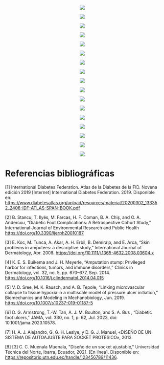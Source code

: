 

<p align="center"> <img src=https://github.com/user-attachments/assets/b488ac21-9012-4944-a742-207fe3a9648d> </p>






<p align="center"> <img src=https://github.com/user-attachments/assets/6f23d90b-f1af-4964-a370-c67ee10eb03f> </p>






<p align="center"> <img src=https://github.com/user-attachments/assets/a84d962c-5d68-4d01-9af2-47acbbeecd5d> </p>






<p align="center"> <img src=https://github.com/user-attachments/assets/fa49857e-0215-4b9c-be2b-2468d6a9d8c7> </p>




<p align="center"> <img src=https://github.com/user-attachments/assets/02508cb2-2dc5-4935-91d9-07547b41d6e3> </p>


<p align="center"> <img src=https://github.com/user-attachments/assets/65006580-494a-4780-88b8-e54fad7d4223> </p>



<p align="center"> <img src=https://github.com/user-attachments/assets/67ddbeb2-cc03-4013-8548-158fdfb8176d> </p>



<p align="center"> <img src=https://github.com/user-attachments/assets/bcb36240-de8b-4d1a-b2ac-d038aa2043f3> </p>













<p align="center"> <img src=https://github.com/user-attachments/assets/13e93d23-69b1-4519-8f1a-49192faf96ae> </p>



<p align="center"> <img src=https://github.com/user-attachments/assets/a1fdb9fb-6671-49c2-96b6-a7eb4fe96ef8> </p>


<p align="center"> <img src=https://github.com/user-attachments/assets/e61fb21a-499a-4b21-b3a0-013a7da4608a> </p>


<p align="center"> <img src=https://github.com/user-attachments/assets/d8c8c2d5-a9b3-40a3-aece-e1037f31e7cb> </p>

<p align="center"> <img src=https://github.com/user-attachments/assets/2394b27f-633a-48ec-bcd7-3f08781b003d> </p>

<p align="center"> <img src=https://github.com/user-attachments/assets/d281858f-0f25-4e0c-9786-8f6487ba1227> </p>



<p align="center"> <img src=https://github.com/user-attachments/assets/c181bb47-64ec-4b3b-ac1a-569591ab1d66> </p>

<p align="center"> <img src=https://github.com/user-attachments/assets/2c599c53-7240-4427-bd2e-bd37915cb0ac> </p>


<p align="center"> <img src=https://github.com/user-attachments/assets/ee1fe766-1cff-4f77-9474-4660eced60a6> </p>






 # Referencias bibliográficas

[1] International Diabetes Federation. Atlas de la Diabetes de la FID. Novena edición 2019 [Internet] International Diabetes Federation. 2019. Disponible en: https://www.diabetesatlas.org/upload/resources/material/20200302_133352_2406-IDF-ATLAS-SPAN-BOOK.pdf

[2] B. Stancu, T. Ilyés, M. Farcas, H. F. Coman, B. A. Chiș, and O. A. Andercou, “Diabetic Foot Complications: A Retrospective Cohort Study,” International Journal of Environmental Research and Public Health https://doi.org/10.3390/ijerph20010187

[3] E. Koc, M. Tunca, A. Akar, A. H. Erbil, B. Demiralp, and E. Arca, “Skin problems in amputees: a descriptive study,” International Journal of Dermatology, Apr. 2008. https://doi.org/10.1111/j.1365-4632.2008.03604.x 

[4] K. E. S. Buikema and J. H. Meyerle, “Amputation stump: Privileged harbor for infections, tumors, and immune disorders,” Clinics in Dermatology, vol. 32, no. 5, pp. 670–677, Sep. 2014.  https://doi.org/10.1016/j.clindermatol.2014.04.015

[5] V. D. Sree, M. K. Rausch, and A. B. Tepole, “Linking microvascular collapse to tissue hypoxia in a multiscale model of pressure ulcer initiation,” Biomechanics and Modeling in Mechanobiology, Jun. 2019. https://doi.org/10.1007/s10237-019-01187-5 

[6] D. G. Armstrong, T.-W. Tan, A. J. M. Boulton, and S. A. Bus , “Diabetic foot ulcers,” JAMA, vol. 330, no. 1, p. 62, Jul. 2023, doi: 10.1001/jama.2023.10578.

[7] H. A. J. Alejandro, G. G. H. Leslye, y D. G. J. Manuel, «DISEÑO DE UN SISTEMA DE AUTOAJUSTE PARA SOCKET PROTÉSICO», 2013.

[8] [3] C. C. Muenala Muenala, "Diseño de un socket ajustable," Universidad Técnica del Norte, Ibarra, Ecuador, 2021. [En línea]. Disponible en: https://repositorio.utn.edu.ec/handle/123456789/11436. 

